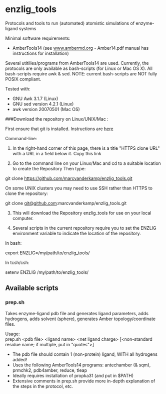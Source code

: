 enzlig_tools
============

Protocols and tools to run (automated) atomistic simulations of enzyme-ligand systems

Minimal software requirements:
- AmberTools14 (see www.ambermd.org - Amber14.pdf manual has instructions for installation)

Several utitilies/programs from AmberTools14 are used.
Currently, the protocols are only available as bash-scripts (for Linux or Mac OS X).
All bash-scripts require awk & sed.
NOTE: current bash-scripts are NOT fully POSIX compliant.

Tested with:
- GNU Awk 3.1.7 (Linux)
- GNU sed version 4.2.1 (Linux)
- awk version 20070501 (Mac OS)

###Download the repository on Linux/UNIX/Mac :   

First ensure that git is installed. Instructions are [here](http://git-scm.com/downloads) 

Command-line:

1) In the right-hand corner of this page, there is a title "HTTPS clone URL" with a URL in a field below it.
Copy this link 

2) Go to the command line on your Linux/Mac and cd to a suitable location to create the Repository
Then type:

git clone https://github.com/marcvanderkamp/enzlig_tools.git

On some UNIX clusters you may need to use SSH rather than HTTPS to clone the repository:

git clone git@github.com:marcvanderkamp/enzlig_tools.git

3) This will download the Repository enzlig_tools for use on your local computer. 

4) Several scripts in the current repository require you to set the ENZLIG environment variable to indicate the location of the repository. 

In bash:

export ENZLIG=/my/path/to/enzlig_tools/

In tcsh/csh:

setenv ENZLIG /my/path/to/enzlig_tools/


## Available scripts
### prep.sh
Takes enzyme-ligand pdb file and generates ligand parameters, adds hydrogens, adds solvent (sphere), generates Amber topology/coordinate files.

  Usage:  
  prep.sh \<pdb file\> \<ligand name\> \<net ligand charge\> [\<non-standard residue name; if multiple, put in "quotes"\>]
- The pdb file should contain 1 (non-protein) ligand, WITH all hydrogens added!
- Uses the following AmberTools14 programs: antechamber (& sqm), prmchk2, pdb4amber, reduce, tleap 
- Ideally requires installation of propka31 (and put in $PATH)
- Extensive comments in prep.sh provide more in-depth explanation of the steps in the protocol, etc.

